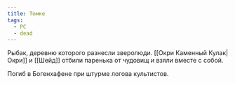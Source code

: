 ```yaml
---
title: Томке
tags:
  - PC
  - dead
---
```

Рыбак, деревню которого разнесли зверолюди. [[Окри Каменный Кулак|Окри]] и [[Шейд]] отбили паренька от чудовищ и взяли вместе с собой.

Погиб в Богенхафене при штурме логова культистов.